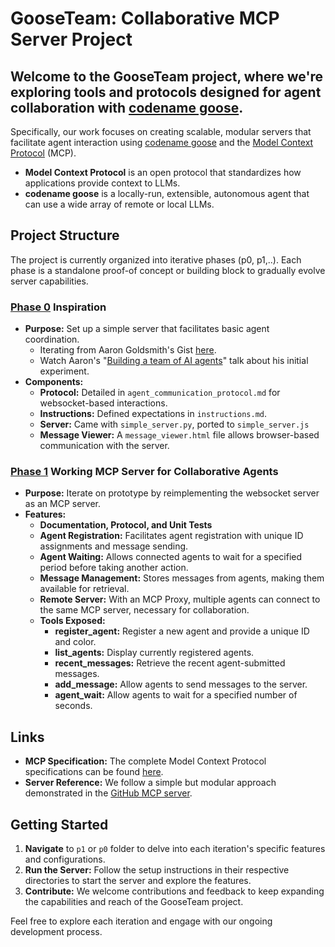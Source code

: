 # GooseTeam: Collaborative MCP Server Project

## Welcome to the GooseTeam project, where we're exploring tools and protocols designed for agent collaboration with [codename goose](https://block.github.io/goose/).

Specifically, our work focuses on creating scalable, modular servers that facilitate agent interaction using [codename goose](https://block.github.io/goose/) and the [Model Context Protocol](https://modelcontextprotocol.io/) (MCP).

* **Model Context Protocol**  is an open protocol that standardizes how applications provide context to LLMs.
* **codename goose** is a locally-run, extensible, autonomous agent that can use a wide array of remote or local LLMs.

## Project Structure

The project is currently organized into iterative phases (p0, p1,..). Each phase is a standalone proof-of concept or building block to gradually evolve server capabilities.

### [Phase 0](./p0/README.md) Inspiration

- **Purpose:** Set up a simple server that facilitates basic agent coordination.
  - Iterating from Aaron Goldsmith's Gist [here](https://gist.github.com/AaronGoldsmith/114c439ae67e4f4c47cc33e829c82fac).
  - Watch Aaron's "[Building a team of AI agents](https://www.youtube.com/watch?v=9HJy4uqMW74)" talk about his initial experiment.
- **Components:**
  - **Protocol:** Detailed in `agent_communication_protocol.md` for websocket-based interactions.
  - **Instructions:** Defined expectations in `instructions.md`.
  - **Server:** Came with `simple_server.py`, ported to `simple_server.js`
  - **Message Viewer:** A `message_viewer.html` file allows browser-based communication with the server.

### [Phase 1](./p1/README.md) Working MCP Server for Collaborative Agents

- **Purpose:** Iterate on prototype by reimplementing the websocket server as an MCP server.
- **Features:**
  - **Documentation, Protocol, and Unit Tests**
  - **Agent Registration:** Facilitates agent registration with unique ID assignments and message sending.
  - **Agent Waiting:** Allows connected agents to wait for a specified period before taking another action.
  - **Message Management:** Stores messages from agents, making them available for retrieval.
  - **Remote Server:** With an MCP Proxy, multiple agents can connect to the same MCP server, necessary for collaboration.
  - **Tools Exposed:**
    - **register_agent:** Register a new agent and provide a unique ID and color.
    - **list_agents:** Display currently registered agents.
    - **recent_messages:** Retrieve the recent agent-submitted messages.
    - **add_message:** Allow agents to send messages to the server.
    - **agent_wait:** Allow agents to wait for a specified number of seconds.
  

## Links

- **MCP Specification:** The complete Model Context Protocol specifications can be found [here](https://github.com/modelcontextprotocol/specification/tree/main).
- **Server Reference:** We follow a simple but modular approach demonstrated in the [GitHub MCP server](../mcp-servers/src/github).

## Getting Started

1. **Navigate** to `p1` or `p0` folder to delve into each iteration's specific features and configurations.
2. **Run the Server:** Follow the setup instructions in their respective directories to start the server and explore the features.
3. **Contribute:** We welcome contributions and feedback to keep expanding the capabilities and reach of the GooseTeam project.

Feel free to explore each iteration and engage with our ongoing development process.
